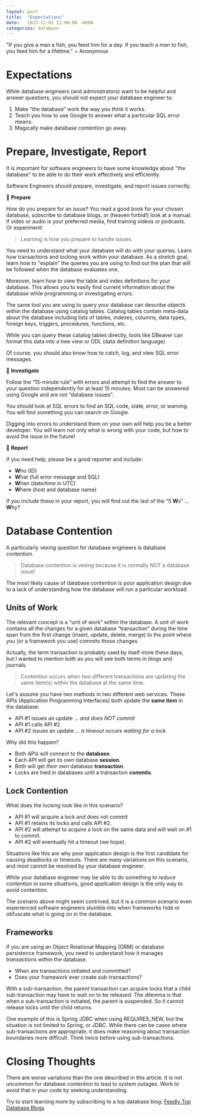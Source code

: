 ```yaml
---
layout: post
title:  "Expectations"
date:   2023-12-02 21:00:00 -0600
categories: database
---
```

"If you give a man a fish, you feed him for a day. If you teach a man to fish, you feed him for a lifetime." ~ Anonymous 

# Expectations
While database engineers (and administrators) want to be helpful and answer questions, you should not expect your database engineer to:

1) Make “the database” work the way you *think* it works.
2) Teach you how to use Google to answer what a particular SQL error means.
3) Magically make database contention go away.

# Prepare, Investigate, Report
It is important for software engineers to have some knowledge about "the database" to be able to do their work effectively and efficiently.

Software Engineers should prepare, investigate, and report issues correctly.

📖 **Prepare**

How do you prepare for an issue? You read a good book for your chosen database, subscribe to database blogs, or (heaven forbid!) look at a manual. If video or audio is your preferred media, find training videos or podcasts. Or experiment!

> Learning is how you prepare to handle issues.

You need to understand what your database will do with your queries. Learn how transactions and locking work within your database. As a stretch goal, learn how to "explain" the queries you are using to find out the plan that will be followed when the database evaluates one.

Moreover, learn how to view the table and index definitions for your database. This allows you to easily find current information about the database while programming or investigating errors.

The same tool you are using to query your database can describe objects within the database using catalog tables. Catalog tables contain meta-data about the database including lists of tables, indexes, columns, data types, foreign keys, triggers, procedures, functions, etc.

While you can query these catalog tables directly, tools like DBeaver can format this data into a tree view or DDL (data definition language).

Of course, you should also know how to catch, log, and view SQL error messages.

🔎 **Investigate**

Follow the “15-minute rule” with errors and attempt to find the answer to your question independently for at least 15 minutes. Most can be answered using Google and are not “database issues”.

You should look at SQL errors to find an SQL code, state, error, or warning. You will find something you can search on Google. 

Digging into errors to understand them on your own will help you be a better developer. You will learn not only what is wrong with your code, but how to avoid the issue in the future!

📰 **Report**

If you need help, please be a good reporter and include: 

- **W**ho (ID)
- **W**hat (full error message and SQL)
- **W**hen (date/time in UTC)
- **W**here (host and database name)

If you include these in your report, you will find out the last of the “5 **W**s” … **W**hy?

# Database Contention
A particularly vexing question for database engineers is database contention. 

> Database contention is vexing because it is normally NOT a database issue!

The most likely cause of database contention is poor application design due to a lack of understanding how the database will run a particular workload.

## Units of Work
The relevant concept is a “unit of work” within the database. A unit of work contains all the changes for a given database “transaction” during the time span from the first change (insert, update, delete, merge) to the point where you (or a framework you use) commits those changes.

Actually, the term transaction is probably used by itself more these days, but I wanted to mention both as you will see both terms in blogs and journals.

> Contention occurs when two different transactions are updating the same item(s) within the database at the same time.

Let's assume you have two methods in two different web services. These APIs (Application Programming Interfaces) both update the **same item** in the database:

- API #1 issues an update … *and does NOT commit*
- API #1 calls API #2
- API #2 issues an update … *a timeout occurs waiting for a lock*

Why did this happen?

- Both APIs will connect to the **database**.
- Each API will get *its own* database **session**.
- Both will get *their own* database **transaction**.
- Locks are held in databases until a transaction **commits**.

## Lock Contention
What does the locking look like in this scenario?

- API #1 will acquire a lock and does not commit
- API #1 retains its locks and calls API #2.
- API #2 will attempt to acquire a lock on the same data and will wait on #1 to commit.
- API #2 will eventually hit a timeout (we hope).

Situations like this are why poor application design is the first candidate for causing deadlocks or timeouts. There are many variations on this scenario, and most cannot be resolved by your database engineer.

While your database engineer may be able to do something to *reduce* contention in some situations, good application design is the only way to avoid contention.

The scenario above might seem contrived, but it is a common scenario even experienced software engineers stumble into when frameworks hide or obfuscate what is going on in the database.

## Frameworks
If you are using an Object Relational Mapping (ORM) or database persistence framework, you need to understand how it manages *transactions* within the database. 

- When are transactions initiated and committed?  
- Does your framework ever create sub-transactions?

With a sub-transaction, the parent transaction can acquire locks that a child sub-transaction may have to wait on to be released. The dilemma is that when a sub-transaction is initiated, the parent is suspended. So it cannot release locks until the child returns.

One example of this is Spring JDBC when using REQUIRES_NEW, but the situation is not limited to Spring, or JDBC. While there can be cases where sub-transactions are appropriate, it does make reasoning about transaction boundaries more difficult. Think twice before using sub-transactions.

# Closing Thoughts
There are worse variations than the one described in this article. It is not uncommon for database contention to lead to system outages. Work to avoid that in your code by seeking understanding.

Try to start learning more by subscribing to a top database blog: [Feedly Top Database Blogs](https://feedly.com/i/top/database-blogs)